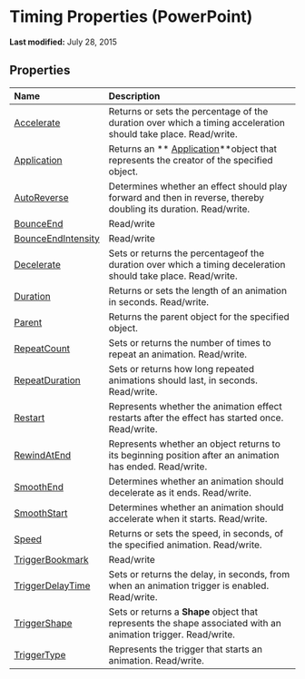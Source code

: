 
# Timing Properties (PowerPoint)

 **Last modified:** July 28, 2015


## Properties



|**Name**|**Description**|
|:-----|:-----|
| [Accelerate](3e1a7b53-e398-e814-56ed-9df19bb26a0d.md)|Returns or sets the percentage of the duration over which a timing acceleration should take place. Read/write.|
| [Application](887bbfbd-c9fd-bc10-03ec-ddcd7dd52656.md)|Returns an  ** [Application](978c2b99-4271-b953-4283-73b5f3d96f41.md)**object that represents the creator of the specified object.|
| [AutoReverse](82137189-a7f0-bacc-0550-41c9b5ff9ded.md)|Determines whether an effect should play forward and then in reverse, thereby doubling its duration. Read/write.|
| [BounceEnd](79693e7a-424a-0f7f-feb4-2be2dc0b11ec.md)|Read/write|
| [BounceEndIntensity](18754855-fafa-e1c3-75d5-751a66a86a58.md)|Read/write|
| [Decelerate](3bf6fc1b-8f14-ef9a-cf70-69a93729f5bf.md)|Sets or returns the percentageof the duration over which a timing deceleration should take place. Read/write.|
| [Duration](de54ba93-0469-71c2-c8b5-2f7dd64012c4.md)|Returns or sets the length of an animation in seconds. Read/write.|
| [Parent](1ed32406-537a-bc54-12b2-28b0da2dc785.md)|Returns the parent object for the specified object.|
| [RepeatCount](71d31607-6006-f2c0-cfa3-3711791331bc.md)|Sets or returns the number of times to repeat an animation. Read/write.|
| [RepeatDuration](8c69f0a7-224a-db67-2a94-0237f55f184e.md)|Sets or returns how long repeated animations should last, in seconds. Read/write.|
| [Restart](0dd82d15-aa92-1de9-6406-957710c26fb6.md)|Represents whether the animation effect restarts after the effect has started once. Read/write.|
| [RewindAtEnd](2055f5aa-10d4-45a7-f25d-afaa924f0937.md)|Represents whether an object returns to its beginning position after an animation has ended. Read/write.|
| [SmoothEnd](4d5d746b-ed5f-e708-287f-62e02684040c.md)|Determines whether an animation should decelerate as it ends. Read/write.|
| [SmoothStart](7e2f3578-7367-748d-7e3c-cd4643a71e9d.md)|Determines whether an animation should accelerate when it starts. Read/write.|
| [Speed](4dcd7907-47f6-211f-0d88-cfe20165e09f.md)|Returns or sets the speed, in seconds, of the specified animation. Read/write.|
| [TriggerBookmark](d769b10e-f2a7-0871-3b98-a3afdf071ad9.md)|Read/write|
| [TriggerDelayTime](4d14ffb0-e966-4708-ba30-4a9a1fe34766.md)|Sets or returns the delay, in seconds, from when an animation trigger is enabled. Read/write.|
| [TriggerShape](0b9431d2-0cea-d279-4aa7-24dd145e987e.md)|Sets or returns a  **Shape** object that represents the shape associated with an animation trigger. Read/write.|
| [TriggerType](a868c747-6088-df48-3c93-50f4ab24ae85.md)|Represents the trigger that starts an animation. Read/write.|
